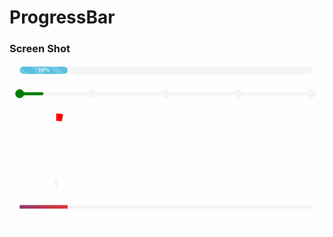 # ProgressBar

### Screen Shot
![progressbar](https://github.com/AwesomeIcon/ProgressBar/blob/master/progress.gif)
